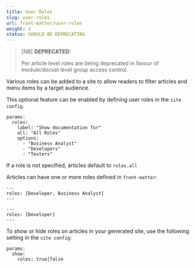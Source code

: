 ```yaml
---
title: User Roles
slug: user-roles
url: front-matter/user-roles
weight: 3
status: SHOULD BE DEPRECATING
---
```


> [NB] **DEPRECATED:** 
> 
> Per article level roles are being deprecated in favour of module/docset level group access control.


Various roles can be added to a site to allow readers to filter articles and menu items by a target audience.

This optional feature can be enabled by defining user roles in the `site config`.

```
params:
  roles:
    label: "Show documentation for"
    all: "All Roles"
    options:
      - "Business Analyst"
      - "Developers"
      - "Testers"
```

If a role is not specified, articles default to `roles.all`

Articles can have one or more roles defined in `front-matter`:

```
---
roles: [Developer, Business Analyst]
---
```

```
---
roles: [Developer]
---
```

To show or hide roles on articles in your generated site, use the following setting in the `site config`:

```
params:
  show:
    roles: true|false
```
